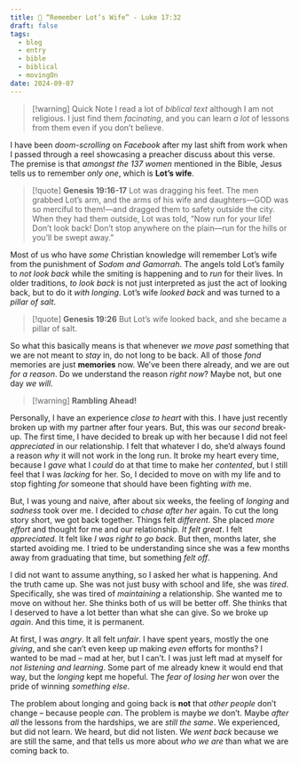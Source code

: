 ```yaml
---
title: 📖 “Remember Lot’s Wife” - Luke 17:32
draft: false
tags:
  - blog
  - entry
  - bible
  - biblical
  - movingOn
date: 2024-09-07
---
```

> [!warning] Quick Note
> I read a lot of *biblical text* although I am not religious. I just find them *facinating*, and you can learn *a lot* of lessons from them even if you don’t believe.

I have been *doom-scrolling* on *Facebook* after my last shift from work when I passed through a reel showcasing a preacher discuss about this verse. The premise is that *amongst the 137 women* mentioned in the Bible, Jesus tells us to remember *only one*, which is **Lot’s wife**.

> [!quote] **Genesis 19:16-17**
> Lot was dragging his feet. The men grabbed Lot’s arm, and the arms of his wife and daughters—GOD was so merciful to them!—and dragged them to safety outside the city. When they had them outside, Lot was told, “Now run for your life! Don’t look back! Don’t stop anywhere on the plain—run for the hills or you’ll be swept away.”

Most of us who have *some* Christian knowledge will remember Lot’s wife from the punishment of *Sodom and Gamorrah*. The angels told Lot’s family to *not look back* while the smiting is happening and to *run* for their lives. In older traditions, *to look back* is not just interpreted as just the act of looking back, but to do it *with longing*. Lot’s wife *looked back* and was turned to a *pillar of salt*.

> [!quote] **Genesis 19:26**
> But Lot’s wife looked back, and she became a pillar of salt.

So what this basically means is that whenever *we move past* something that we are not meant to *stay* in, do not long to be back. All of those *fond* memories are just **memories** now. We’ve been there already, and we are out *for a reason*. Do we understand the reason *right now*? Maybe not, but one day *we will*.

> [!warning] **Rambling Ahead!**

Personally, I have an experience *close to heart* with this. I have just recently broken up with my partner after four years. But, this was our *second* break-up. The first time, I have decided to break up with her because I did not feel *appreciated* in our relationship. I felt that whatever I do, she’d always found a reason *why* it will not work in the long run. It broke my heart every time, because I *gave* what I *could* do at that time to make her *contented*, but I still feel that I was *lacking* for her. So, I decided to move on with my life and to stop fighting *for* someone that should have been fighting *with* me.

But, I was young and naive, after about six weeks, the feeling of *longing* and *sadness* took over me. I decided to *chase after her* again. To cut the long story short, we got back together. Things felt *different*. She placed *more effort* and thought for me and our relationship. *It felt great*. I felt *appreciated*. It felt like *I was right to go back*. But then, months later, she started avoiding me. I tried to be understanding since she was a few months away from graduating that time, but something *felt off*.

I did not want to assume anything, so I asked her what is happening. And the truth came up. She was not just busy with school and life, she was *tired*. Specifically, she was tired of *maintaining* a relationship. She wanted me to move on without her. She thinks both of us will be better off. She thinks that I deserved to have a lot better than what she can give. So we broke up *again*. And this time, it is permanent.

At first, I was *angry*. It all felt *unfair*. I have spent years, mostly the one *giving*, and she can’t even keep up making *even* efforts for months? I wanted to be mad – mad at her, but I can’t. I was just left mad at myself for *not listening and learning*. Some part of me already knew it would end that way, but the *longing* kept me hopeful. The *fear of losing her* won over the pride of winning *something else*.

The problem about longing and going back is **not** that *other people* don’t change – because people *can*. The problem is maybe *we* don’t. Maybe *after all* the lessons from the hardships, we are *still the same*. We experienced, but did not learn. We heard, but did not listen. We *went back* because we are still the same, and that tells us more about *who we are* than what we are coming back to.